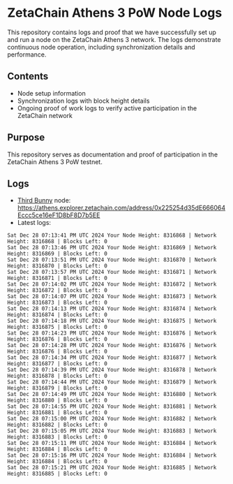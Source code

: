 # ZetaChain Athens 3 PoW Node Logs
This repository contains logs and proof that we have successfully set up and run a node on the ZetaChain Athens 3 network. The logs demonstrate continuous node operation, including synchronization details and performance.

## Contents
- Node setup information
- Synchronization logs with block height details
- Ongoing proof of work logs to verify active participation in the ZetaChain network

## Purpose
This repository serves as documentation and proof of participation in the ZetaChain Athens 3 PoW testnet.

## Logs

- [Third Bunny](https://thirdbunny.xyz/) node: https://athens.explorer.zetachain.com/address/0x225254d35dE666064Eccc5ce16eF1D8bF8D7b5EE
- Latest logs:
```
Sat Dec 28 07:13:41 PM UTC 2024 Your Node Height: 8316868 | Network Height: 8316868 | Blocks Left: 0
Sat Dec 28 07:13:46 PM UTC 2024 Your Node Height: 8316869 | Network Height: 8316869 | Blocks Left: 0
Sat Dec 28 07:13:51 PM UTC 2024 Your Node Height: 8316870 | Network Height: 8316870 | Blocks Left: 0
Sat Dec 28 07:13:57 PM UTC 2024 Your Node Height: 8316871 | Network Height: 8316871 | Blocks Left: 0
Sat Dec 28 07:14:02 PM UTC 2024 Your Node Height: 8316872 | Network Height: 8316872 | Blocks Left: 0
Sat Dec 28 07:14:07 PM UTC 2024 Your Node Height: 8316873 | Network Height: 8316873 | Blocks Left: 0
Sat Dec 28 07:14:13 PM UTC 2024 Your Node Height: 8316874 | Network Height: 8316874 | Blocks Left: 0
Sat Dec 28 07:14:18 PM UTC 2024 Your Node Height: 8316875 | Network Height: 8316875 | Blocks Left: 0
Sat Dec 28 07:14:23 PM UTC 2024 Your Node Height: 8316876 | Network Height: 8316876 | Blocks Left: 0
Sat Dec 28 07:14:28 PM UTC 2024 Your Node Height: 8316876 | Network Height: 8316876 | Blocks Left: 0
Sat Dec 28 07:14:34 PM UTC 2024 Your Node Height: 8316877 | Network Height: 8316877 | Blocks Left: 0
Sat Dec 28 07:14:39 PM UTC 2024 Your Node Height: 8316878 | Network Height: 8316878 | Blocks Left: 0
Sat Dec 28 07:14:44 PM UTC 2024 Your Node Height: 8316879 | Network Height: 8316879 | Blocks Left: 0
Sat Dec 28 07:14:49 PM UTC 2024 Your Node Height: 8316880 | Network Height: 8316880 | Blocks Left: 0
Sat Dec 28 07:14:55 PM UTC 2024 Your Node Height: 8316881 | Network Height: 8316881 | Blocks Left: 0
Sat Dec 28 07:15:00 PM UTC 2024 Your Node Height: 8316882 | Network Height: 8316882 | Blocks Left: 0
Sat Dec 28 07:15:05 PM UTC 2024 Your Node Height: 8316883 | Network Height: 8316883 | Blocks Left: 0
Sat Dec 28 07:15:11 PM UTC 2024 Your Node Height: 8316884 | Network Height: 8316884 | Blocks Left: 0
Sat Dec 28 07:15:16 PM UTC 2024 Your Node Height: 8316884 | Network Height: 8316884 | Blocks Left: 0
Sat Dec 28 07:15:21 PM UTC 2024 Your Node Height: 8316885 | Network Height: 8316885 | Blocks Left: 0
```
